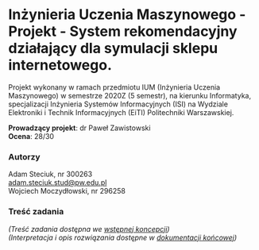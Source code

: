 # Inżynieria Uczenia Maszynowego - Projekt - System rekomendacyjny działający dla symulacji sklepu internetowego.
Projekt wykonany w ramach przedmiotu IUM (Inżynieria Uczenia Maszynowego) w semestrze 2020Z (5 semestr), na kierunku Informatyka, specjalizacji Inżynieria Systemów Informacyjnych (ISI) na Wydziale Elektroniki i Technik Informacyjnych (EiTI) Politechniki Warszawskiej.

**Prowadzący projekt**: dr Paweł Zawistowski  
**Ocena**: 28/30

### Autorzy
Adam Steciuk, nr 300263  
adam.steciuk.stud@pw.edu.pl  
Wojciech Moczydłowski, nr 296258

### Treść zadania
_(Treść zadania dostępna we [wstępnej koncepcji](https://github.com/steciuk/IUM/blob/a21efd2a02b49b021ff982c3e7c57f47a7924c65/IUM%20koncepcja.pdf))_  
_(Interpretacja i opis rozwiązania dostępne w [dokumentacji końcowej](https://github.com/steciuk/IUM/blob/a21efd2a02b49b021ff982c3e7c57f47a7924c65/IUM%20dokumentajca.pdf))_ 

